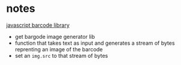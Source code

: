 # notes

[javascript barcode library](https://github.com/metafloor/bwip-js)

* get bargode image generator lib
* function that takes text as input and generates a stream of bytes reprenting an image of the barcode
* set an `img.src` to that stream of bytes

